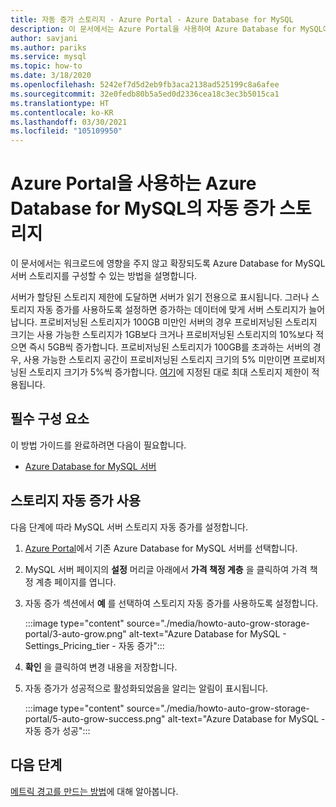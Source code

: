 ```yaml
---
title: 자동 증가 스토리지 - Azure Portal - Azure Database for MySQL
description: 이 문서에서는 Azure Portal을 사용하여 Azure Database for MySQL에 대한 자동 증가 스토리지를 사용하도록 설정하는 방법을 설명합니다.
author: savjani
ms.author: pariks
ms.service: mysql
ms.topic: how-to
ms.date: 3/18/2020
ms.openlocfilehash: 5242ef7d5d2eb9fb3aca2138ad525199c8a6afee
ms.sourcegitcommit: 32e0fedb80b5a5ed0d2336cea18c3ec3b5015ca1
ms.translationtype: HT
ms.contentlocale: ko-KR
ms.lasthandoff: 03/30/2021
ms.locfileid: "105109950"
---
```

# <a name="auto-grow-storage-in-azure-database-for-mysql-using-the-azure-portal"></a>Azure Portal을 사용하는 Azure Database for MySQL의 자동 증가 스토리지
이 문서에서는 워크로드에 영향을 주지 않고 확장되도록 Azure Database for MySQL 서버 스토리지를 구성할 수 있는 방법을 설명합니다.

서버가 할당된 스토리지 제한에 도달하면 서버가 읽기 전용으로 표시됩니다. 그러나 스토리지 자동 증가를 사용하도록 설정하면 증가하는 데이터에 맞게 서버 스토리지가 늘어납니다. 프로비저닝된 스토리지가 100GB 미만인 서버의 경우 프로비저닝된 스토리지 크기는 사용 가능한 스토리지가 1GB보다 크거나 프로비저닝된 스토리지의 10%보다 적으면 즉시 5GB씩 증가합니다. 프로비저닝된 스토리지가 100GB를 초과하는 서버의 경우, 사용 가능한 스토리지 공간이 프로비저닝된 스토리지 크기의 5% 미만이면 프로비저닝된 스토리지 크기가 5%씩 증가합니다. [여기](./concepts-pricing-tiers.md#storage)에 지정된 대로 최대 스토리지 제한이 적용됩니다.

## <a name="prerequisites"></a>필수 구성 요소
이 방법 가이드를 완료하려면 다음이 필요합니다.
- [Azure Database for MySQL 서버](quickstart-create-mysql-server-database-using-azure-portal.md)

## <a name="enable-storage-auto-grow"></a>스토리지 자동 증가 사용 

다음 단계에 따라 MySQL 서버 스토리지 자동 증가를 설정합니다.

1. [Azure Portal](https://portal.azure.com/)에서 기존 Azure Database for MySQL 서버를 선택합니다.

2. MySQL 서버 페이지의 **설정** 머리글 아래에서 **가격 책정 계층** 을 클릭하여 가격 책정 계층 페이지를 엽니다.

3. 자동 증가 섹션에서 **예** 를 선택하여 스토리지 자동 증가를 사용하도록 설정합니다.

    :::image type="content" source="./media/howto-auto-grow-storage-portal/3-auto-grow.png" alt-text="Azure Database for MySQL - Settings_Pricing_tier - 자동 증가":::

4. **확인** 을 클릭하여 변경 내용을 저장합니다.

5. 자동 증가가 성공적으로 활성화되었음을 알리는 알림이 표시됩니다.

    :::image type="content" source="./media/howto-auto-grow-storage-portal/5-auto-grow-success.png" alt-text="Azure Database for MySQL - 자동 증가 성공":::

## <a name="next-steps"></a>다음 단계

[메트릭 경고를 만드는 방법](howto-alert-on-metric.md)에 대해 알아봅니다.